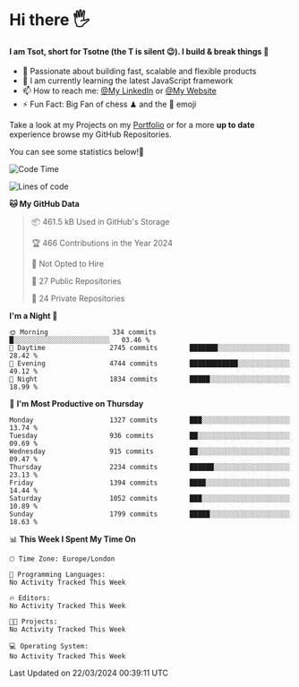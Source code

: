 # Hi there :raised_hand_with_fingers_splayed:
#### I am Tsot, short for Tsotne (the T is silent :wink:). I build & break things :space_invader:
- :telescope: Passionate about building fast, scalable and flexible products
- :seedling: I am currently learning the latest JavaScript framework 
- :mailbox: How to reach me: [@My LinkedIn](https://www.linkedin.com/in/tsotne-gvadzabia/) or [@My Website](https://tsotne.co.uk/contact)
- :zap: Fun Fact: Big Fan of chess ♟ and the 👾 emoji

Take a look at my Projects on my [Portfolio](https://tsotne.co.uk/) or for a more **up to date** experience browse my GitHub Repositories.

You can see some statistics below!:space_invader:
<!--START_SECTION:waka-->
![Code Time](http://img.shields.io/badge/Code%20Time-761%20hrs%202%20mins-blue)

![Lines of code](https://img.shields.io/badge/From%20Hello%20World%20I%27ve%20Written-5.0%20million%20lines%20of%20code-blue)

**🐱 My GitHub Data** 

> 📦 461.5 kB Used in GitHub's Storage 
 > 
> 🏆 466 Contributions in the Year 2024
 > 
> 🚫 Not Opted to Hire
 > 
> 📜 27 Public Repositories 
 > 
> 🔑 24 Private Repositories 
 > 
**I'm a Night 🦉** 

```text
🌞 Morning                334 commits         █░░░░░░░░░░░░░░░░░░░░░░░░   03.46 % 
🌆 Daytime                2745 commits        ███████░░░░░░░░░░░░░░░░░░   28.42 % 
🌃 Evening                4744 commits        ████████████░░░░░░░░░░░░░   49.12 % 
🌙 Night                  1834 commits        █████░░░░░░░░░░░░░░░░░░░░   18.99 % 
```
📅 **I'm Most Productive on Thursday** 

```text
Monday                   1327 commits        ███░░░░░░░░░░░░░░░░░░░░░░   13.74 % 
Tuesday                  936 commits         ██░░░░░░░░░░░░░░░░░░░░░░░   09.69 % 
Wednesday                915 commits         ██░░░░░░░░░░░░░░░░░░░░░░░   09.47 % 
Thursday                 2234 commits        ██████░░░░░░░░░░░░░░░░░░░   23.13 % 
Friday                   1394 commits        ████░░░░░░░░░░░░░░░░░░░░░   14.44 % 
Saturday                 1052 commits        ███░░░░░░░░░░░░░░░░░░░░░░   10.89 % 
Sunday                   1799 commits        █████░░░░░░░░░░░░░░░░░░░░   18.63 % 
```


📊 **This Week I Spent My Time On** 

```text
🕑︎ Time Zone: Europe/London

💬 Programming Languages: 
No Activity Tracked This Week

🔥 Editors: 
No Activity Tracked This Week

🐱‍💻 Projects: 
No Activity Tracked This Week

💻 Operating System: 
No Activity Tracked This Week
```


 Last Updated on 22/03/2024 00:39:11 UTC
<!--END_SECTION:waka-->
